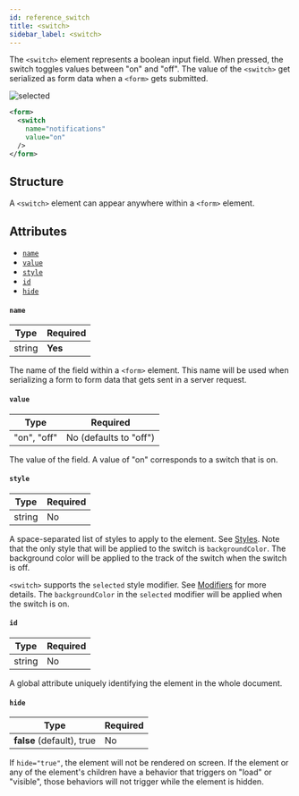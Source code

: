 ```yaml
---
id: reference_switch
title: <switch>
sidebar_label: <switch>
---
```


The `<switch>` element represents a boolean input field. When pressed, the switch toggles values between "on" and "off". The value of the `<switch>` get serialized as form data when a `<form>` gets submitted.

![selected](/img/reference_switch.png)

```xml
<form>
  <switch
    name="notifications"
    value="on"
  />
</form>
```

## Structure

A `<switch>` element can appear anywhere within a `<form>` element.

## Attributes

- [`name`](#name)
- [`value`](#value)
- [`style`](#style)
- [`id`](#id)
- [`hide`](#hide)

#### `name`

| Type   | Required |
| ------ | -------- |
| string | **Yes**  |

The name of the field within a `<form>` element. This name will be used when serializing a form to form data that gets sent in a server request.

#### `value`

| Type        | Required               |
| ----------- | ---------------------- |
| "on", "off" | No (defaults to "off") |

The value of the field. A value of "on" corresponds to a switch that is on.

#### `style`

| Type   | Required |
| ------ | -------- |
| string | No       |

A space-separated list of styles to apply to the element. See [Styles](/docs/reference_style). Note that the only style that will be applied to the switch is `backgroundColor`. The background color will be applied to the track of the switch when the switch is off.

`<switch>` supports the `selected` style modifier. See [Modifiers](/docs/reference_modifier) for more details. The `backgroundColor` in the `selected` modifier will be applied when the switch is on.

#### `id`

| Type   | Required |
| ------ | -------- |
| string | No       |

A global attribute uniquely identifying the element in the whole document.

#### `hide`

| Type                      | Required |
| ------------------------- | -------- |
| **false** (default), true | No       |

If `hide="true"`, the element will not be rendered on screen. If the element or any of the element's children have a behavior that triggers on "load" or "visible", those behaviors will not trigger while the element is hidden.
